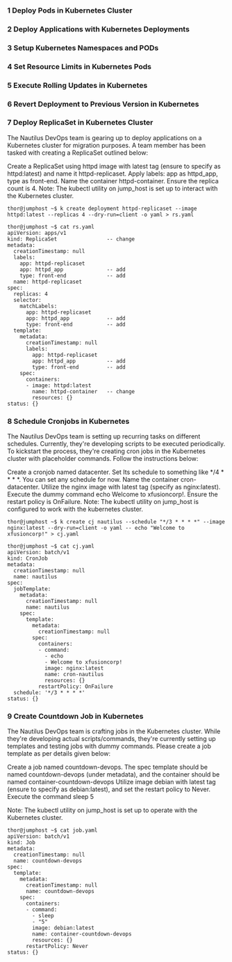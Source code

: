 <h3>1 Deploy Pods in Kubernetes Cluster</h3>

<h3>2 Deploy Applications with Kubernetes Deployments</h3>

<h3>3 Setup Kubernetes Namespaces and PODs</h3>

<h3>4 Set Resource Limits in Kubernetes Pods</h3>
	
<h3>5 Execute Rolling Updates in Kubernetes</h3>

<h3>6 Revert Deployment to Previous Version in Kubernetes</h3>

<h3>7 Deploy ReplicaSet in Kubernetes Cluster</h3>
The Nautilus DevOps team is gearing up to deploy applications on a Kubernetes cluster for migration purposes. A team member has been tasked with creating a ReplicaSet outlined below:

Create a ReplicaSet using httpd image with latest tag (ensure to specify as httpd:latest) and name it httpd-replicaset.
Apply labels: app as httpd_app, type as front-end.
Name the container httpd-container. Ensure the replica count is 4.
Note: The kubectl utility on jump_host is set up to interact with the Kubernetes cluster.	
	
	thor@jumphost ~$ k create deployment httpd-replicaset --image httpd:latest --replicas 4 --dry-run=client -o yaml > rs.yaml
			
	thor@jumphost ~$ cat rs.yaml 
	apiVersion: apps/v1
	kind: ReplicaSet				-- change
	metadata:
	  creationTimestamp: null
	  labels:
		app: httpd-replicaset
		app: httpd_app				-- add
		type: front-end				-- add
	  name: httpd-replicaset
	spec:
	  replicas: 4
	  selector:
		matchLabels:
		  app: httpd-replicaset
		  app: httpd_app			-- add
		  type: front-end			-- add
	  template:
		metadata:
		  creationTimestamp: null
		  labels:
			app: httpd-replicaset
			app: httpd_app			-- add
			type: front-end			-- add
		spec:
		  containers:
		  - image: httpd:latest
			name: httpd-container	-- change
			resources: {}
	status: {}


<h3>8 Schedule Cronjobs in Kubernetes</h3>
The Nautilus DevOps team is setting up recurring tasks on different schedules. Currently, they're developing scripts to be executed periodically. To kickstart the process, they're creating cron jobs in the Kubernetes cluster with placeholder commands. Follow the instructions below:

Create a cronjob named datacenter.
Set Its schedule to something like */4 * * * *. You can set any schedule for now.
Name the container cron-datacenter.
Utilize the nginx image with latest tag (specify as nginx:latest).
Execute the dummy command echo Welcome to xfusioncorp!.
Ensure the restart policy is OnFailure.
Note: The kubectl utility on jump_host is configured to work with the kubernetes cluster.

	thor@jumphost ~$ k create cj nautilus --schedule "*/3 * * * *" --image nginx:latest --dry-run=client -o yaml -- echo "Welcome to xfusioncorp!" > cj.yaml

	thor@jumphost ~$ cat cj.yaml
	apiVersion: batch/v1
	kind: CronJob
	metadata:
	  creationTimestamp: null
	  name: nautilus
	spec:
	  jobTemplate:
		metadata:
		  creationTimestamp: null
		  name: nautilus
		spec:
		  template:
			metadata:
			  creationTimestamp: null
			spec:
			  containers:
			  - command:
				- echo
				- Welcome to xfusioncorp!
				image: nginx:latest
				name: cron-nautilus
				resources: {}
			  restartPolicy: OnFailure
	  schedule: '*/3 * * * *'
	status: {}


<h3>9 Create Countdown Job in Kubernetes</h3>
The Nautilus DevOps team is crafting jobs in the Kubernetes cluster. While they're developing actual scripts/commands, they're currently setting up templates and testing jobs with dummy commands. Please create a job template as per details given below:

Create a job named countdown-devops.
The spec template should be named countdown-devops (under metadata), and the container should be named container-countdown-devops
Utilize image debian with latest tag (ensure to specify as debian:latest), and set the restart policy to Never.
Execute the command sleep 5

Note: The kubectl utility on jump_host is set up to operate with the Kubernetes cluster.

	thor@jumphost ~$ cat job.yaml 
	apiVersion: batch/v1
	kind: Job
	metadata:
	  creationTimestamp: null
	  name: countdown-devops
	spec:
	  template:
		metadata:
		  creationTimestamp: null
		  name: countdown-devops
		spec:
		  containers:
		  - command:
			- sleep
			- "5"
			image: debian:latest
			name: container-countdown-devops
			resources: {}
		  restartPolicy: Never
	status: {}
